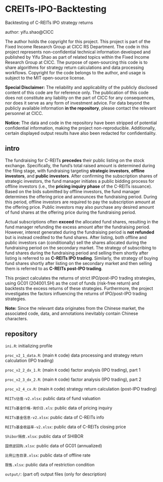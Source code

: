 # CREITs-IPO-Backtesting
Backtesting of C-REITs IPO strategy returns

author: yifu.shao@CICC

The author holds the copyright for this project. This project is part of the Fixed Income Research Group at CICC RS Department. The code in this project represents non-confidential technical information developed and published by Yifu Shao as part of related topics within the Fixed Income Research Group at CICC. The purpose of open-sourcing this code is to share algorithms for strategy return calculations and data processing workflows. Copyright for the code belongs to the author, and usage is subject to the MIT open-source license.

**Special Disclaimer:** The reliability and applicability of the publicly disclosed content of this code are for reference only. The publication of this code does not constitute any liability on the part of CICC for any consequences, nor does it serve as any form of investment advice. For data beyond the publicly available information **in the repository**, please contact the relevant personnel at CICC.

**Notice:** The data and code in the repository have been stripped of potential confidential information, making the project non-reproducible. Additionally, certain displayed output results have also been redacted for confidentiality.

## intro

The fundraising for C-REITs **precedes** their public listing on the stock exchange. Specifically, the fund’s total raised amount is determined during the filing stage, with fundraising targeting **strategic investors**, **offline investors**, and **public investors**. After confirming the subscription shares of strategic investors, the fund manager initiates a public bidding process for offline investors (i.e., the **pricing inquiry phase** of the C-REITs issuance). Based on the bids submitted by offline investors, the fund manager determines the offering price and announces the fundraising period. During this period, offline investors are required to pay the subscription amount at the offering price. Public investors may also purchase any desired amount of fund shares at the offering price during the fundraising period.

Actual subscriptions often **exceed** the allocated fund shares, resulting in the fund manager refunding the excess amount after the fundraising period. However, interest generated during the fundraising period is **not refunded** but is instead credited to the fund shares. After listing, both offline and public investors can (conditionally) sell the shares allocated during the fundraising period on the secondary market. The strategy of subscribing to fund shares during the fundraising period and selling them shortly after listing is referred to as **C-REITs IPO trading**. Similarly, the strategy of buying fund shares shortly after listing on the secondary market and then selling them is referred to as **C-REITs post-IPO trading**.

This project calculates the returns of strict IPO/post-IPO trading strategies, using GC01 (204001.SH) as the cost of funds (risk-free return) and backtests the excess returns of these strategies. Furthermore, the project investigates the factors influencing the returns of IPO/post-IPO trading strategies.

**Note:** Since the relevant data originates from the Chinese market, the associated code, data, and annotations inevitably contain Chinese characters.

## repository

`ini.R`: initializing profile

`proc_v2_1_data.R`: (main `R` code) data processing and strategy return calculation (IPO trading)

`proc_v2_2_dx_1.R`: (main `R` code) factor analysis (IPO trading), part 1

`proc_v2_3_dx_2.R`: (main `R` code) factor analysis (IPO trading), part 2

`proc_v2_4_cx.R`: (main `R` code) strategy return calculation (post-IPO trading)

`REITs估值-v2.xlsx`: public data of fund valuation

`REITs基金价格-询价日.xls`: public data of pricing inquiry

`REITs基金信息-v2.xlsx`: public data of C-REITs info

`REITs基金收益率-v2.xlsx`: public data of C-REITs closing price

`Shibor隔夜.xlsx`: public data of SHIBOR

`国债逆回购.xlsx`: public data of GC01 (annualized)

`比例公告目录.xlsx`: public data of offline rate

`限售.xlsx`: public data of restriction condition

`output/`: (part of) output files (only for description)





